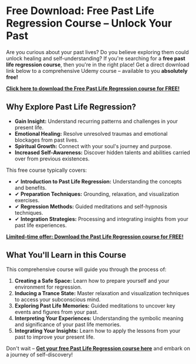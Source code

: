 # Free Download: Free Past Life Regression Course – Unlock Your Past

Are you curious about your past lives? Do you believe exploring them could unlock healing and self-understanding? If you're searching for a **free past life regression course**, then you're in the right place! Get a direct download link below to a comprehensive Udemy course – available to you **absolutely free!**

[**Click here to download the Free Past Life Regression course for FREE!**](https://udemywork.com/free-past-life-regression-course)

## Why Explore Past Life Regression?

*   **Gain Insight:** Understand recurring patterns and challenges in your present life.
*   **Emotional Healing:** Resolve unresolved traumas and emotional blockages from past lives.
*   **Spiritual Growth:** Connect with your soul's journey and purpose.
*   **Increased Self-Awareness:** Discover hidden talents and abilities carried over from previous existences.

This free course typically covers:

*   ✔ **Introduction to Past Life Regression:** Understanding the concepts and benefits.
*   ✔ **Preparation Techniques:** Grounding, relaxation, and visualization exercises.
*   ✔ **Regression Methods:** Guided meditations and self-hypnosis techniques.
*   ✔ **Integration Strategies:** Processing and integrating insights from your past life experiences.

[**Limited-time offer: Download the Past Life Regression course for FREE!**](https://udemywork.com/free-past-life-regression-course)

## What You'll Learn in this Course

This comprehensive course will guide you through the process of:

1.  **Creating a Safe Space:** Learn how to prepare yourself and your environment for regression.
2.  **Inducing a Trance State:** Master relaxation and visualization techniques to access your subconscious mind.
3.  **Exploring Past Life Memories:** Guided meditations to uncover key events and figures from your past.
4.  **Interpreting Your Experiences:** Understanding the symbolic meaning and significance of your past life memories.
5.  **Integrating Your Insights:** Learn how to apply the lessons from your past to improve your present life.

Don't wait – **[Get your free Past Life Regression course here](https://udemywork.com/free-past-life-regression-course)** and embark on a journey of self-discovery!
